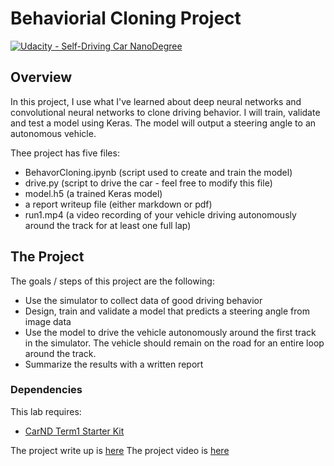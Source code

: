 # Behaviorial Cloning Project

[![Udacity - Self-Driving Car NanoDegree](https://s3.amazonaws.com/udacity-sdc/github/shield-carnd.svg)](http://www.udacity.com/drive)

Overview
---
In this project, I use what I've learned about deep neural networks and convolutional neural networks to clone driving behavior. I will train, validate and test a model using Keras. The model will output a steering angle to an autonomous vehicle.

Thee project has five files: 
* BehavorCloning.ipynb (script used to create and train the model)
* drive.py (script to drive the car - feel free to modify this file)
* model.h5 (a trained Keras model)
* a report writeup file (either markdown or pdf)
* run1.mp4 (a video recording of your vehicle driving autonomously around the track for at least one full lap)

The Project
---
The goals / steps of this project are the following:
* Use the simulator to collect data of good driving behavior 
* Design, train and validate a model that predicts a steering angle from image data
* Use the model to drive the vehicle autonomously around the first track in the simulator. The vehicle should remain on the road for an entire loop around the track.
* Summarize the results with a written report

### Dependencies
This lab requires:

* [CarND Term1 Starter Kit](https://github.com/udacity/CarND-Term1-Starter-Kit)

The project write up is [here](https://github.com/ramesh130/CarND-Behavioral-Cloning-P3/blob/master/writeup_report.md)
The project video is [here](https://github.com/ramesh130/CarND-Behavioral-Cloning-P3/blob/master/run1.mp4)
